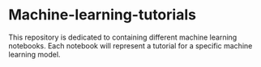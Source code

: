 # Machine-learning-tutorials
This repository is dedicated to containing different machine learning notebooks. Each notebook will represent a tutorial for a specific machine learning model. 
